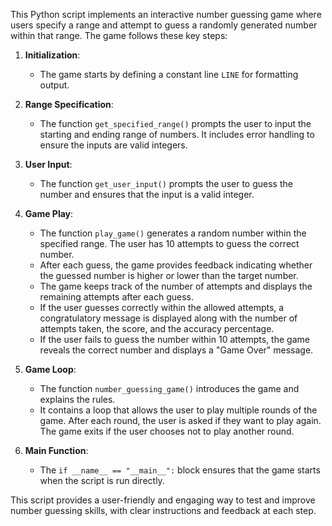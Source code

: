 This Python script implements an interactive number guessing game where users specify a range and attempt to guess a randomly generated number within that range. The game follows these key steps:

1. **Initialization**: 
   - The game starts by defining a constant line `LINE` for formatting output.
   
2. **Range Specification**:
   - The function `get_specified_range()` prompts the user to input the starting and ending range of numbers. It includes error handling to ensure the inputs are valid integers.

3. **User Input**:
   - The function `get_user_input()` prompts the user to guess the number and ensures that the input is a valid integer.

4. **Game Play**:
   - The function `play_game()` generates a random number within the specified range. The user has 10 attempts to guess the correct number.
   - After each guess, the game provides feedback indicating whether the guessed number is higher or lower than the target number.
   - The game keeps track of the number of attempts and displays the remaining attempts after each guess.
   - If the user guesses correctly within the allowed attempts, a congratulatory message is displayed along with the number of attempts taken, the score, and the accuracy percentage.
   - If the user fails to guess the number within 10 attempts, the game reveals the correct number and displays a "Game Over" message.

5. **Game Loop**:
   - The function `number_guessing_game()` introduces the game and explains the rules.
   - It contains a loop that allows the user to play multiple rounds of the game. After each round, the user is asked if they want to play again. The game exits if the user chooses not to play another round.

6. **Main Function**:
   - The `if __name__ == "__main__":` block ensures that the game starts when the script is run directly.

This script provides a user-friendly and engaging way to test and improve number guessing skills, with clear instructions and feedback at each step.
